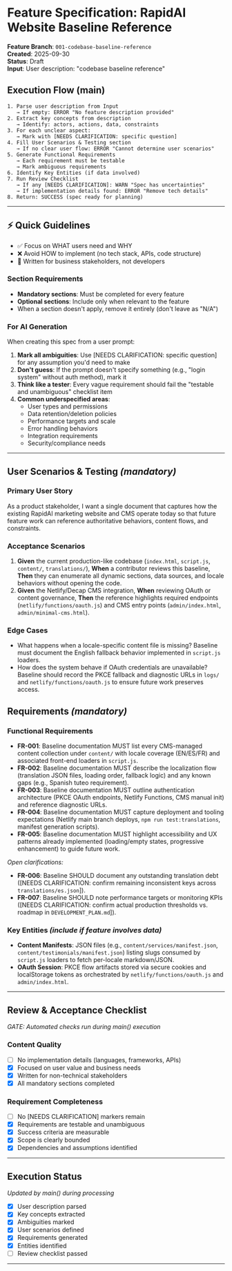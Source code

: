 # Feature Specification: RapidAI Website Baseline Reference

**Feature Branch**: `001-codebase-baseline-reference`  
**Created**: 2025-09-30  
**Status**: Draft  
**Input**: User description: "codebase baseline reference"

## Execution Flow (main)
```
1. Parse user description from Input
   → If empty: ERROR "No feature description provided"
2. Extract key concepts from description
   → Identify: actors, actions, data, constraints
3. For each unclear aspect:
   → Mark with [NEEDS CLARIFICATION: specific question]
4. Fill User Scenarios & Testing section
   → If no clear user flow: ERROR "Cannot determine user scenarios"
5. Generate Functional Requirements
   → Each requirement must be testable
   → Mark ambiguous requirements
6. Identify Key Entities (if data involved)
7. Run Review Checklist
   → If any [NEEDS CLARIFICATION]: WARN "Spec has uncertainties"
   → If implementation details found: ERROR "Remove tech details"
8. Return: SUCCESS (spec ready for planning)
```

---

## ⚡ Quick Guidelines
- ✅ Focus on WHAT users need and WHY
- ❌ Avoid HOW to implement (no tech stack, APIs, code structure)
- 👥 Written for business stakeholders, not developers

### Section Requirements
- **Mandatory sections**: Must be completed for every feature
- **Optional sections**: Include only when relevant to the feature
- When a section doesn't apply, remove it entirely (don't leave as "N/A")

### For AI Generation
When creating this spec from a user prompt:
1. **Mark all ambiguities**: Use [NEEDS CLARIFICATION: specific question] for any assumption you'd need to make
2. **Don't guess**: If the prompt doesn't specify something (e.g., "login system" without auth method), mark it
3. **Think like a tester**: Every vague requirement should fail the "testable and unambiguous" checklist item
4. **Common underspecified areas**:
   - User types and permissions
   - Data retention/deletion policies  
   - Performance targets and scale
   - Error handling behaviors
   - Integration requirements
   - Security/compliance needs

---

## User Scenarios & Testing *(mandatory)*

### Primary User Story
As a product stakeholder, I want a single document that captures how the existing RapidAI marketing website and CMS operate today so that future feature work can reference authoritative behaviors, content flows, and constraints.

### Acceptance Scenarios
1. **Given** the current production-like codebase (`index.html`, `script.js`, `content/`, `translations/`), **When** a contributor reviews this baseline, **Then** they can enumerate all dynamic sections, data sources, and locale behaviors without opening the code.
2. **Given** the Netlify/Decap CMS integration, **When** reviewing OAuth or content governance, **Then** the reference highlights required endpoints (`netlify/functions/oauth.js`) and CMS entry points (`admin/index.html`, `admin/minimal-cms.html`).

### Edge Cases
- What happens when a locale-specific content file is missing? Baseline must document the English fallback behavior implemented in `script.js` loaders.
- How does the system behave if OAuth credentials are unavailable? Baseline should record the PKCE fallback and diagnostic URLs in `logs/` and `netlify/functions/oauth.js` to ensure future work preserves access.

## Requirements *(mandatory)*

### Functional Requirements
- **FR-001**: Baseline documentation MUST list every CMS-managed content collection under `content/` with locale coverage (EN/ES/FR) and associated front-end loaders in `script.js`.
- **FR-002**: Baseline documentation MUST describe the localization flow (translation JSON files, loading order, fallback logic) and any known gaps (e.g., Spanish tuteo requirement).
- **FR-003**: Baseline documentation MUST outline authentication architecture (PKCE OAuth endpoints, Netlify Functions, CMS manual init) and reference diagnostic URLs.
- **FR-004**: Baseline documentation MUST capture deployment and tooling expectations (Netlify main branch deploys, `npm run test:translations`, manifest generation scripts).
- **FR-005**: Baseline documentation MUST highlight accessibility and UX patterns already implemented (loading/empty states, progressive enhancement) to guide future work.

*Open clarifications:*
- **FR-006**: Baseline SHOULD document any outstanding translation debt ([NEEDS CLARIFICATION: confirm remaining inconsistent keys across `translations/es.json`]).
- **FR-007**: Baseline SHOULD note performance targets or monitoring KPIs ([NEEDS CLARIFICATION: confirm actual production thresholds vs. roadmap in `DEVELOPMENT_PLAN.md`]).

### Key Entities *(include if feature involves data)*
- **Content Manifests**: JSON files (e.g., `content/services/manifest.json`, `content/testimonials/manifest.json`) listing slugs consumed by `script.js` loaders to fetch per-locale markdown/JSON.
- **OAuth Session**: PKCE flow artifacts stored via secure cookies and localStorage tokens as orchestrated by `netlify/functions/oauth.js` and `admin/index.html`.

---

## Review & Acceptance Checklist
*GATE: Automated checks run during main() execution*

### Content Quality
- [ ] No implementation details (languages, frameworks, APIs)
- [x] Focused on user value and business needs
- [x] Written for non-technical stakeholders
- [x] All mandatory sections completed

### Requirement Completeness
- [ ] No [NEEDS CLARIFICATION] markers remain
- [x] Requirements are testable and unambiguous  
- [x] Success criteria are measurable
- [x] Scope is clearly bounded
- [x] Dependencies and assumptions identified

---

## Execution Status
*Updated by main() during processing*

- [x] User description parsed
- [x] Key concepts extracted
- [x] Ambiguities marked
- [x] User scenarios defined
- [x] Requirements generated
- [x] Entities identified
- [ ] Review checklist passed

---
